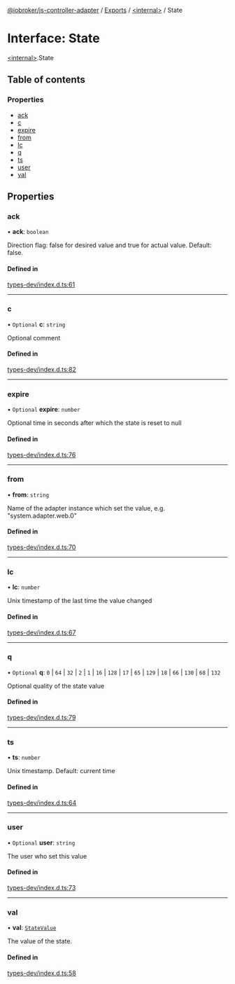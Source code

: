 [@iobroker/js-controller-adapter](../README.md) / [Exports](../modules.md) / [\<internal\>](../modules/internal_.md) / State

# Interface: State

[\<internal\>](../modules/internal_.md).State

## Table of contents

### Properties

- [ack](internal_.State.md#ack)
- [c](internal_.State.md#c)
- [expire](internal_.State.md#expire)
- [from](internal_.State.md#from)
- [lc](internal_.State.md#lc)
- [q](internal_.State.md#q)
- [ts](internal_.State.md#ts)
- [user](internal_.State.md#user)
- [val](internal_.State.md#val)

## Properties

### ack

• **ack**: `boolean`

Direction flag: false for desired value and true for actual value. Default: false.

#### Defined in

[types-dev/index.d.ts:61](https://github.com/ioBroker/ioBroker.js-controller/blob/8c44dc255583a0a0370d85b4262312bfd93bcdc8/packages/types-dev/index.d.ts#L61)

___

### c

• `Optional` **c**: `string`

Optional comment

#### Defined in

[types-dev/index.d.ts:82](https://github.com/ioBroker/ioBroker.js-controller/blob/8c44dc255583a0a0370d85b4262312bfd93bcdc8/packages/types-dev/index.d.ts#L82)

___

### expire

• `Optional` **expire**: `number`

Optional time in seconds after which the state is reset to null

#### Defined in

[types-dev/index.d.ts:76](https://github.com/ioBroker/ioBroker.js-controller/blob/8c44dc255583a0a0370d85b4262312bfd93bcdc8/packages/types-dev/index.d.ts#L76)

___

### from

• **from**: `string`

Name of the adapter instance which set the value, e.g. "system.adapter.web.0"

#### Defined in

[types-dev/index.d.ts:70](https://github.com/ioBroker/ioBroker.js-controller/blob/8c44dc255583a0a0370d85b4262312bfd93bcdc8/packages/types-dev/index.d.ts#L70)

___

### lc

• **lc**: `number`

Unix timestamp of the last time the value changed

#### Defined in

[types-dev/index.d.ts:67](https://github.com/ioBroker/ioBroker.js-controller/blob/8c44dc255583a0a0370d85b4262312bfd93bcdc8/packages/types-dev/index.d.ts#L67)

___

### q

• `Optional` **q**: ``0`` \| ``64`` \| ``32`` \| ``2`` \| ``1`` \| ``16`` \| ``128`` \| ``17`` \| ``65`` \| ``129`` \| ``18`` \| ``66`` \| ``130`` \| ``68`` \| ``132``

Optional quality of the state value

#### Defined in

[types-dev/index.d.ts:79](https://github.com/ioBroker/ioBroker.js-controller/blob/8c44dc255583a0a0370d85b4262312bfd93bcdc8/packages/types-dev/index.d.ts#L79)

___

### ts

• **ts**: `number`

Unix timestamp. Default: current time

#### Defined in

[types-dev/index.d.ts:64](https://github.com/ioBroker/ioBroker.js-controller/blob/8c44dc255583a0a0370d85b4262312bfd93bcdc8/packages/types-dev/index.d.ts#L64)

___

### user

• `Optional` **user**: `string`

The user who set this value

#### Defined in

[types-dev/index.d.ts:73](https://github.com/ioBroker/ioBroker.js-controller/blob/8c44dc255583a0a0370d85b4262312bfd93bcdc8/packages/types-dev/index.d.ts#L73)

___

### val

• **val**: [`StateValue`](../modules/internal_.md#statevalue)

The value of the state.

#### Defined in

[types-dev/index.d.ts:58](https://github.com/ioBroker/ioBroker.js-controller/blob/8c44dc255583a0a0370d85b4262312bfd93bcdc8/packages/types-dev/index.d.ts#L58)
